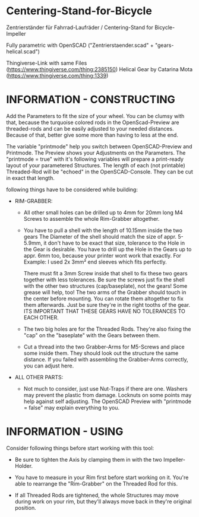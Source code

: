 # Centering-Stand-for-Bicycle
Zentrierständer für Fahrrad-Laufräder / Centering-Stand for Bicycle-Impeller

Fully parametric with OpenSCAD ("Zentrierstaender.scad" + "gears-helical.scad")

Thingiverse-Link with same Files (https://www.thingiverse.com/thing:2385150)
Helical Gear by Catarina Mota (https://www.thingiverse.com/thing:1339)

# INFORMATION - CONSTRUCTING 
Add the Parameters to fit the size of your wheel. You can be clumsy with that,
because the turquoise colored rods in the OpenScad-Preview are threaded-rods
and can be easily adjusted to your needed distances. Because of that, better
give some more than having to less at the end.

The variable "printmode" help you switch between OpenSCAD-Preview and Printmode.
The Preview shows your Adjustments on the Parameters. The "printmode = true" with
it's following variables will prepare a print-ready layout of your parametered
Structures. The length of each (not printable) Threaded-Rod will be "echoed" in the
OpenSCAD-Console. They can be cut in exact that length.

following things have to be considered while building:
- RIM-GRABBER:
    - All other small holes can be drilled up to 4mm for 20mm long M4 Screws to
      assemble the whole Rim-Grabber altogether.

    - You have to pull a shell with the length of 10.15mm inside the two gears
      The Diameter of the shell should match the size of appr. 5-5.9mm, it don't
      have to be exact that size, tolerance to the Hole in the Gear is desirable.
      You have to drill up the Hole in the Gears up to appr. 6mm too, because your
      printer wont work that exactly. For Example: I used 2x 3mm² end sleeves which
      fits perfectly.

      There must fit a 3mm Screw inside that shell to fix these two gears together
      with less tolerances. Be sure the screws just fix the shell with the other
      two structures (cap/baseplate), not the gears! Some grease will help, too!
      The two arms of the Grabber should touch in the center before mounting.
      You can rotate them altogether to fix them afterwards. Just be sure they're
      in the right tooths of the gear. ITS IMPORTANT THAT THESE GEARS HAVE NO
      TOLERANCES TO EACH OTHER.

    - The two big holes are for the Threaded Rods. They're also fixing the "cap"
      on the "baseplate" with the Gears between them. 

    - Cut a thread into the two Grabber-Arms for M5-Screws and place some inside
      them. They should look out the structure the same distance. If you failed
      with assembling the Grabber-Arms correctly, you can adjust here.

- ALL OTHER PARTS:
    - Not much to consider, just use Nut-Traps if there are one. Washers may prevent
      the plastic from damage. Locknuts on some points may help against self adjusting.
      The OpenSCAD Preview with "printmode = false" may explain everything to you.

# INFORMATION - USING
Consider following things before start working with this tool:
- Be sure to tighten the Axis by clamping them in with the two Impeller-Holder.

- You have to measure in your Rim first before start working on it. You're able
to rearrange the "Rim-Grabber" on the Threaded Rod for this.

- If all Threaded Rods are tightened, the whole Structures may move during work
on your rim, but they'll always move back in they're original position.
